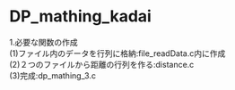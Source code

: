 # DP_mathing_kadai  
  
1.必要な関数の作成  
(1)ファイル内のデータを行列に格納:file_readData.c内に作成  
(2)２つのファイルから距離の行列を作る:distance.c  
(3)完成:dp_mathing_3.c

